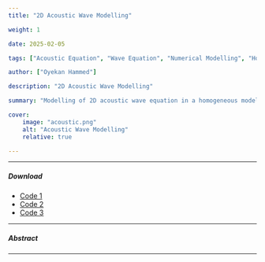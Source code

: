 ```yaml
---
title: "2D Acoustic Wave Modelling"

weight: 1

date: 2025-02-05

tags: ["Acoustic Equation", "Wave Equation", "Numerical Modelling", "Homogenous Model"]

author: ["Oyekan Hammed"]

description: "2D Acoustic Wave Modelling"

summary: "Modelling of 2D acoustic wave equation in a homogeneous model and two-layers velocity model"

cover:
    image: "acoustic.png"
    alt: "Acoustic Wave Modelling"
    relative: true

---
```


---

##### Download

+ [Code 1](/projects/project1/final_project.nb)
+ [Code 2](/projects/project2/Acoustic_Wave_Modelling.ipynb)
+ [Code 3](https://github.com/hoyekan/hoyekan.github.io/blob/main/content/projects/project2/Acoustic_Wave_Modelling.ipynb)

---

##### Abstract

<!-- This project involves modeling groundwater flow around pumping wells in confined and unconfined aquifers using discharge potential theory. Building on the analytical framework presented by [Korkmaz (2017)](https://www.ewra.net/ew/pdf/EW_2017_57_52.pdf), the study focuses on steady-state flow in confined, unconfined, and combined aquifer systems by leveraging the linearity of Laplace’s equation and the principle of superposition. The analytical solutions are extended to heterogeneous and anisotropic aquifers through coordinate transformations. Additionally, the classical Theis equation [(Theis, C.V. 1935)](https://doi.org/10.1029/TR016i002p00519) is employed to model transient (time-dependent) flow around two pumping wells in an unconfined aquifer system.

The implementation begins with a 1D solution for groundwater flow using discharge potential in both confined and unconfined zones, followed by a 2D radial flow model around a single well. Discharge potential and stream function solutions for a single well are generalized to two-well systems using superposition for both homogeneous isotropic and heterogeneous anisotropic aquifers. The final segment of the code implements transient flow modeling to compute the evolution of hydraulic head and discharge potential over time.

---

##### Figure 1: Flownet around a single well (Discharge potential, Stream function, and Hydraulic head)

![](pic1.png) -->


---

